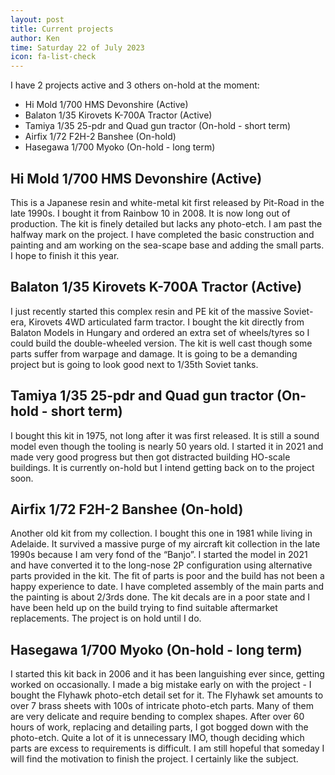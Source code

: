 ```yaml
---
layout: post
title: Current projects
author: Ken
time: Saturday 22 of July 2023
icon: fa-list-check
---
```



I have 2 projects active and 3 others on-hold at the moment:
* Hi Mold 1/700 HMS Devonshire (Active)
* Balaton 1/35 Kirovets K-700A Tractor (Active)
* Tamiya 1/35 25-pdr and Quad gun tractor (On-hold - short term)
* Airfix 1/72 F2H-2 Banshee (On-hold)
* Hasegawa 1/700 Myoko (On-hold - long term)



<!--more-->

## Hi Mold 1/700 HMS Devonshire (Active)

This is a Japanese resin and white-metal kit first released by Pit-Road in the late 1990s. I bought it from Rainbow 10 in 2008. It is now long out of production. The kit is finely detailed but lacks any photo-etch. I am past the halfway mark on the project. I have completed the basic construction and painting and am working on the sea-scape base and adding the small parts. I hope to finish it this year.









## Balaton 1/35 Kirovets K-700A Tractor (Active)

I just recently started this complex resin and PE kit of the massive Soviet-era, Kirovets 4WD articulated farm tractor. I bought the kit directly from Balaton Models in Hungary and ordered an extra set of wheels/tyres so I could build the double-wheeled version. The kit is well cast though some parts suffer from warpage and damage. It is going to be a demanding project but is going to look good next to 1/35th Soviet tanks.









## Tamiya 1/35 25-pdr and Quad gun tractor (On-hold - short term)

I bought this kit in 1975, not long after it was first released. It is still a sound model even though the tooling is nearly 50 years old. I started it in 2021 and made very good progress but then got distracted building HO-scale buildings. It is currently on-hold but I intend getting back on to the project soon.



## Airfix 1/72 F2H-2 Banshee (On-hold)

Another old kit from my collection. I bought this one in 1981 while living in Adelaide. It survived a massive purge of my aircraft kit collection in the late 1990s because I am very fond of the “Banjo”. I started the model in 2021 and have converted it to the long-nose 2P configuration using alternative parts provided in the kit. The fit of parts is poor and the build has not been a happy experience to date. I have completed assembly of the main parts and the painting is about 2/3rds done. The kit decals are in a poor state and I have been held up on the build trying to find suitable aftermarket replacements. The project is on hold until I do.





## Hasegawa 1/700 Myoko (On-hold - long term)

I started this kit back in 2006 and it has been languishing ever since, getting worked on occasionally. I made a big mistake early on with the project - I bought the Flyhawk photo-etch detail set for it. The Flyhawk set amounts to over 7 brass sheets with 100s of intricate photo-etch parts. Many of them are very delicate and require bending to complex shapes. After over 60 hours of work, replacing and detailing parts, I got bogged down with the photo-etch. Quite a lot of it is unnecessary IMO, though deciding which parts are excess to requirements is difficult. I am still hopeful that someday I will find the motivation to finish the project. I certainly like the subject.







